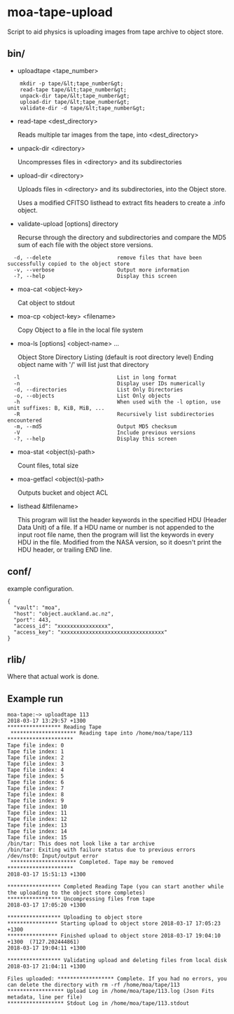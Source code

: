 # moa-tape-upload
Script to aid physics is uploading images from tape archive to object store.

## bin/
* uploadtape &lt;tape_number&gt;
```
    mkdir -p tape/&lt;tape_number&gt;
    read-tape tape/&lt;tape_number&gt;
    unpack-dir tape/&lt;tape_number&gt;
    upload-dir tape/&lt;tape_number&gt;
    validate-dir -d tape/&lt;tape_number&gt;
```
  
* read-tape &lt;dest_directory&gt;

  Reads multiple tar images from the tape, into &lt;dest_directory&gt;
  
* unpack-dir &lt;directory&gt;
  
  Uncompresses files in &lt;directory&gt; and its subdirectories
    
* upload-dir &lt;directory&gt;
  
  Uploads files in &lt;directory&gt; and its subdirectories, into the Object store. 
    
  Uses a modified CFITSO listhead to extract fits headers to create a .info object.
    
* validate-upload [options] directory

  Recurse through the directory and subdirectories and compare the MD5 sum of each file with the object store versions.
```
  -d, --delete                     remove files that have been successfully copied to the object store
  -v, --verbose                    Output more information
  -?, --help                       Display this screen
```
  
* moa-cat &lt;object-key&gt;

  Cat object to stdout
  
* moa-cp &lt;object-key&gt; &lt;filename&gt;

  Copy Object to a file in the local file system
  
* moa-ls [options] &lt;object-name&gt; ...

  Object Store Directory Listing (default is root directory level)
  Ending object name with '/' will list just that directory
```
  -l                               List in long format
  -n                               Display user IDs numerically
  -d, --directories                List Only Directories
  -o, --objects                    List Only objects
  -h                               When used with the -l option, use unit suffixes: B, KiB, MiB, ...
  -R                               Recursively list subdirectories encountered
  -m, --md5                        Output MD5 checksum
  -V                               Include previous versions
  -?, --help                       Display this screen
```

* moa-stat &lt;object(s)-path&gt;

  Count files, total size
  
* moa-getfacl &lt;object(s)-path&gt;

  Outputs bucket and object ACL

* listhead &ltfilename&gt;
  
  This program will list the header keywords in the specified HDU (Header Data Unit) of a file. 
  If a HDU name or number is not appended to the input root file name, then the program will list the keywords in every HDU in the file.
  Modified from the NASA version, so it doesn't print the HDU header, or trailing END line.

## conf/
example configuration.
```
{
  "vault": "moa",
  "host": "object.auckland.ac.nz",
  "port": 443,
  "access_id": "xxxxxxxxxxxxxxxx", 
  "access_key": "xxxxxxxxxxxxxxxxxxxxxxxxxxxxxxxxx"
}

```

## rlib/
Where that actual work is done.

## Example run
```
moa-tape:~> uploadtape 113
2018-03-17 13:29:57 +1300
***************** Reading Tape
 ********************* Reading tape into /home/moa/tape/113 *********************
Tape file index: 0
Tape file index: 1
Tape file index: 2
Tape file index: 3
Tape file index: 4
Tape file index: 5
Tape file index: 6
Tape file index: 7
Tape file index: 8
Tape file index: 9
Tape file index: 10
Tape file index: 11
Tape file index: 12
Tape file index: 13
Tape file index: 14
Tape file index: 15
/bin/tar: This does not look like a tar archive
/bin/tar: Exiting with failure status due to previous errors
/dev/nst0: Input/output error
 ********************* Completed. Tape may be removed  *********************
2018-03-17 15:51:13 +1300

***************** Completed Reading Tape (you can start another while the uploading to the object store completes)
***************** Uncompressing files from tape
2018-03-17 17:05:20 +1300

***************** Uploading to object store
**************** Starting upload to object store 2018-03-17 17:05:23 +1300
**************** Finished upload to object store 2018-03-17 19:04:10 +1300  (7127.202444861)
2018-03-17 19:04:11 +1300

***************** Validating upload and deleting files from local disk
2018-03-17 21:04:11 +1300

Files uploaded: ****************** Complete. If you had no errors, you can delete the directory with rm -rf /home/moa/tape/113
****************** Upload Log in /home/moa/tape/113.log (Json Fits metadata, line per file)
****************** Stdout Log in /home/moa/tape/113.stdout
```
